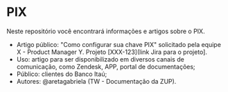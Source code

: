 # PIX
Neste repositório você encontrará informações e artigos sobre o PIX.

- Artigo público: "Como configurar sua chave PIX" solicitado pela equipe X - Product Manager Y. Projeto [XXX-123](link Jira para o projeto].
- Uso: artigo para ser disponibilizado em diversos canais de comunicação, como Zendesk, APP, portal de documentações;
- Público: clientes do Banco Itaú;
- Autores: @aretagabriela (TW - Documentação da ZUP).
